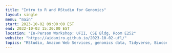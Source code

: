 ```yaml
---
title: "Intro to R and RStudio for Genomics"
layout: single
menu: "main"
start: 2023-10-02 09:00:00 EST
end: 2032-10-03 15:30:00 EST
location: "In-Person Workshop: UFII, CSE Bldg, Room E252"
website: "https://aidamiro.github.io/2023-10-02-ufl/"
topics: "RStudio, Amazon Web Services, genomics data, Tidyverse, Bioconductor"
---
```

